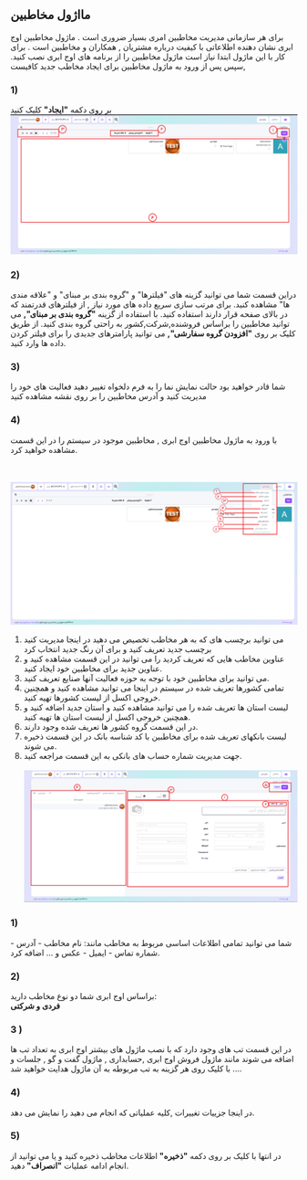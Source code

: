 ## مااژول مخاطبین
برای هر سازمانی مدیریت مخاطبین امری بسیار ضروری است .
 ماژول مخاطبین اوج ابری نشان دهنده اطلاعاتی با کیفیت درباره مشتریان , همکاران و مخاطبین است .
 برای کار با این ماژول ابتدا نیاز است ماژول مخاطبین را از برنامه های اوج ابری نصب کنید.
 سپس پس از ورود به ماژول مخاطبین برای ایجاد مخاطب جدید کافیست,
### 1)
 بر روی دکمه
<b>"ایجاد"</b>
کلیک کنید
![](img/contacts1.png)
###  2)
دراین قسمت شما می توانید گزینه های "فیلترها" و "گروه بندی بر مبنای" و "علاقه مندی ها" مشاهده کنید.
برای مرتب سازی سریع داده های مورد نیاز , از فیلترهای قدرتمند که در بالای صفحه قرار دارند استفاده کنید.
با استفاده از گزینه 
<b>"گروه بندی بر مبنای",</b>
می توانید مخاطبین را براساس فروشنده,شرکت,کشور به راحتی گروه بندی کنید.
 از طریق کلیک بر روی
<b>"افزودن گروه سفارشی",</b>
می توانید پارامترهای جدیدی را برای فیلتر کردن داده ها وارد کنید.

### 3)
شما قادر خواهید بود 
حالت نمایش نما را به فرم دلخواه تغییر دهید 
فعالیت های خود را مدیریت کنید و آدرس مخاطبین را بر روی نقشه مشاهده کنید
### 4)
با ورود به ماژول مخاطبین اوج ابری , مخاطبین موجود در سیستم را در این قسمت مشاهده خواهید کرد.

<br></br>
![](img/contacts3.png)
1) می توانید برچسب های که به هر مخاطب تخصیص می دهید در اینجا مدیریت کنید برچسب جدید تعریف کنید و برای آن رنگ جدید انتخاب کرد
2) عناوین مخاطب هایی که تعریف کردید را می توانید در این قسمت مشاهده کنید و عناوین جدید برای مخاطبین خود ایجاد کنید.
3) می توانید برای مخاطبین خود با توجه به حوزه فعالیت آنها صنایع تعریف کنید.
4) تمامی کشورها تعریف شده در سیستم در اینجا می توانید مشاهده کنید و همچنین خروجی اکسل از لیست کشورها تهیه کنید. 
5) لیست استان ها تعریف شده را می توانید مشاهده کنید و استان جدید اضافه کنید و همچنین خروجی اکسل از لیست استان ها تهیه کنید.
6) در این قسمت گروه کشور ها تعریف شده وجود دارند.
7) لیست بانکهای تعریف شده برای مخاطبین با کد شناسه بانک در این قسمت ذخیره می شوند.
8) جهت مدیریت شماره حساب های بانکی به این قسمت مراجعه کنید.
<br></br>
![](img/contacts2.png)

### 1)
شما می توانید تمامی اطلاعات اساسی مربوط به مخاطب مانند:
نام مخاطب - آدرس - شماره تماس - ایمیل - عکس و ... اضافه کرد.
### 2)
براساس اوج ابری شما دو نوع مخاطب دارید: 
<br>
<b>فردی و شرکتی</b>
### 3 )
در این قسمت تب های وجود دارد که با نصب ماژول های بیشتر اوج ابری به تعداد تب ها اضافه می شوند
مانند ماژول فروش اوج ابری ,حسابداری , ماژول گفت و گو , جلسات و ...
 با کلیک روی هر گزینه به تب مربوطه به آن ماژول هدایت خواهید شد.

###  4)
در اینجا جزییات تغییرات ,کلیه عملیاتی که انجام می دهید را نمایش می دهد. 

###  5)
در انتها با کلیک بر روی دکمه 
<b>"ذخیره" </b>
اطلاعات مخاطب ذخیره کنید و یا می توانید از انجام ادامه عملیات 
<b>"انصراف" </b>دهید.